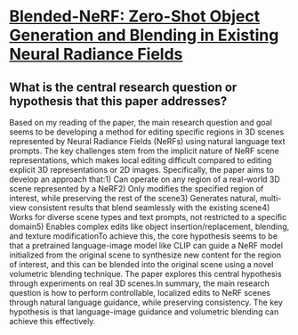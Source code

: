 # [Blended-NeRF: Zero-Shot Object Generation and Blending in Existing   Neural Radiance Fields](https://arxiv.org/abs/2306.12760)

## What is the central research question or hypothesis that this paper addresses?

Based on my reading of the paper, the main research question and goal seems to be developing a method for editing specific regions in 3D scenes represented by Neural Radiance Fields (NeRFs) using natural language text prompts. The key challenges stem from the implicit nature of NeRF scene representations, which makes local editing difficult compared to editing explicit 3D representations or 2D images. Specifically, the paper aims to develop an approach that:1) Can operate on any region of a real-world 3D scene represented by a NeRF2) Only modifies the specified region of interest, while preserving the rest of the scene3) Generates natural, multi-view consistent results that blend seamlessly with the existing scene4) Works for diverse scene types and text prompts, not restricted to a specific domain5) Enables complex edits like object insertion/replacement, blending, and texture modificationTo achieve this, the core hypothesis seems to be that a pretrained language-image model like CLIP can guide a NeRF model initialized from the original scene to synthesize new content for the region of interest, and this can be blended into the original scene using a novel volumetric blending technique. The paper explores this central hypothesis through experiments on real 3D scenes.In summary, the main research question is how to perform controllable, localized edits to NeRF scenes through natural language guidance, while preserving consistency. The key hypothesis is that language-image guidance and volumetric blending can achieve this effectively.
